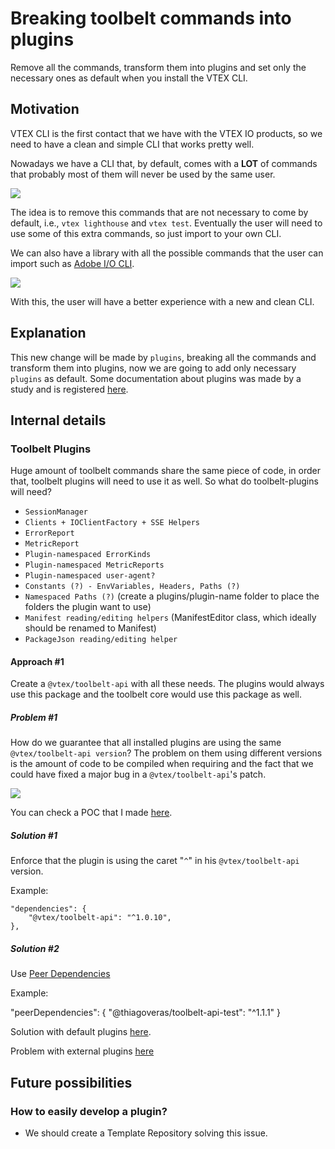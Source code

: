 # Breaking toolbelt commands into plugins

Remove all the commands, transform them into plugins and set only the necessary ones as default when you install the VTEX CLI.

## Motivation

VTEX CLI is the first contact that we have with the VTEX IO products, so we need to have a clean and simple CLI that works pretty well.

Nowadays we have a CLI that, by default, comes with a **LOT** of commands that probably most of them will never be used by the same user.

![](https://i.imgur.com/2GIq2Ep.png)

The idea is to remove this commands that are not necessary to come by default, i.e., `vtex lighthouse` and `vtex test`. Eventually the user will need to use some of this extra commands, so just import to your own CLI.

We can also have a library with all the possible commands that the user can import such as [Adobe I/O CLI](https://github.com/adobe/aio-cli).

![](https://i.imgur.com/TXS0MmO.png)

With this, the user will have a better experience with a new and clean CLI.

## Explanation

This new change will be made by `plugins`, breaking all the commands and transform them into plugins, now we are going to add only necessary `plugins` as default. Some documentation about plugins was made by a study and is registered [here](https://github.com/VerasThiago/CLIBenchmark/blob/master/Oclif/docs/ABOUTME.md).

## Internal details

### Toolbelt Plugins

Huge amount of toolbelt commands share the same piece of code, in order that, toolbelt plugins will need to use it as well. So what do toolbelt-plugins will need?

- `SessionManager`
- `Clients + IOClientFactory + SSE Helpers`
- `ErrorReport`
- `MetricReport`
- `Plugin-namespaced ErrorKinds`
- `Plugin-namespaced MetricReports`
- `Plugin-namespaced user-agent?`
- `Constants (?) - EnvVariables, Headers, Paths (?)`
- `Namespaced Paths (?)` (create a plugins/plugin-name folder to place the folders the plugin want to use)
- `Manifest reading/editing helpers` (ManifestEditor class, which ideally should be renamed to Manifest)
- `PackageJson reading/editing helper`

#### Approach #1
Create a `@vtex/toolbelt-api` with all these needs. The plugins would always use this package and the toolbelt core would use this package as well.

##### Problem #1

How do we guarantee that all installed plugins are using the same `@vtex/toolbelt-api version`? The problem on them using different versions is the amount of code to be compiled when requiring and the fact that we could have fixed a major bug in a `@vtex/toolbelt-api`'s patch. 

![](https://i.imgur.com/WTBuh0Y.png)

You can check a POC that I made [here](https://github.com/VerasThiago/npmPackageTests).


##### Solution #1

Enforce that the plugin is using the caret "`^`" in his `@vtex/toolbelt-api` version.

Example:
```
"dependencies": {
    "@vtex/toolbelt-api": "^1.0.10",
},
```

##### Solution #2

Use [Peer Dependencies](https://nodejs.org/es/blog/npm/peer-dependencies/)

Example:

"peerDependencies": {
  "@thiagoveras/toolbelt-api-test": "^1.1.1"
}

Solution with default plugins [here](https://github.com/VerasThiago/npmPackageTests/pull/1).

Problem with external plugins [here](https://github.com/VerasThiago/npmPackageTests/pull/1#issuecomment-647696211)

## Future possibilities

### How to easily develop a plugin?
- We should create a Template Repository solving this issue.
